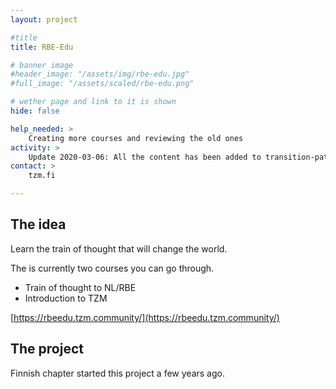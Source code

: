 ```yaml
---
layout: project

#title
title: RBE-Edu

# banner image
#header_image: "/assets/img/rbe-edu.jpg"
#full_image: "/assets/scaled/rbe-edu.png"

# wether page and link to it is shown
hide: false

help_needed: >
    Creating more courses and reviewing the old ones
activity: >
    Update 2020-03-06: All the content has been added to transition-paths project and currently the project isn't active.
contact: >
    tzm.fi

---
```


## The idea

Learn the train of thought that will change the world.

The is currently two courses you can go through.
 - Train of thought to NL/RBE
 - Introduction to TZM

[https://rbeedu.tzm.community/](https://rbeedu.tzm.community/)

<!--more-->

## The project

Finnish chapter started this project a few years ago.  

